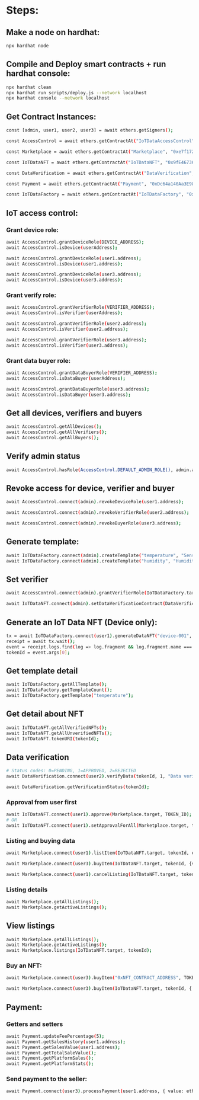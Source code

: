 # Steps:
## Make a node on hardhat:
```bash
npx hardhat node
```

## Compile and Deploy smart contracts + run hardhat console:
```bash
npx hardhat clean
npx hardhat run scripts/deploy.js --network localhost
npx hardhat console --network localhost
```

## Get Contract Instances:
```bash
const [admin, user1, user2, user3] = await ethers.getSigners();

const AccessControl = await ethers.getContractAt("IoTDataAccessControl", "0x5FbDB2315678afecb367f032d93F642f64180aa3");

const Marketplace = await ethers.getContractAt("Marketplace", "0xe7f1725E7734CE288F8367e1Bb143E90bb3F0512");

const IoTDataNFT = await ethers.getContractAt("IoTDataNFT", "0x9fE46736679d2D9a65F0992F2272dE9f3c7fa6e0");

const DataVerification = await ethers.getContractAt("DataVerification", "0xCf7Ed3AccA5a467e9e704C703E8D87F634fB0Fc9");

const Payment = await ethers.getContractAt("Payment", "0xDc64a140Aa3E981100a9becA4E685f962f0cF6C9");

const IoTDataFactory = await ethers.getContractAt("IoTDataFactory", "0x5FC8d32690cc91D4c39d9d3abcBD16989F875707");
```

## IoT access control:
### Grant device role:
```bash
await AccessControl.grantDeviceRole(DEVICE_ADDRESS);
await AccessControl.isDevice(userAddress);
```
```bash
await AccessControl.grantDeviceRole(user1.address);
await AccessControl.isDevice(user1.address);

await AccessControl.grantDeviceRole(user3.address);
await AccessControl.isDevice(user3.address);
```

### Grant verify role:
```bash
await AccessControl.grantVerifierRole(VERIFIER_ADDRESS);
await AccessControl.isVerifier(userAddress);
```
```bash
await AccessControl.grantVerifierRole(user2.address);
await AccessControl.isVerifier(user2.address);

await AccessControl.grantVerifierRole(user3.address);
await AccessControl.isVerifier(user3.address);
```

### Grant data buyer role:
```bash
await AccessControl.grantDataBuyerRole(VERIFIER_ADDRESS);
await AccessControl.isDataBuyer(userAddress);
```
```bash
await AccessControl.grantDataBuyerRole(user3.address);
await AccessControl.isDataBuyer(user3.address);
```

## Get all devices, verifiers and buyers
```bash
await AccessControl.getAllDevices();
await AccessControl.getAllVerifiers();
await AccessControl.getAllBuyers();
```

## Verify admin status
```bash
await AccessControl.hasRole(AccessControl.DEFAULT_ADMIN_ROLE(), admin.address);
```

## Revoke access for device, verifier and buyer
```bash
await AccessControl.connect(admin).revokeDeviceRole(user1.address);

await AccessControl.connect(admin).revokeVerifierRole(user2.address);

await AccessControl.connect(admin).revokeBuyerRole(user3.address);
```

## Generate template:
```bash
await IoTDataFactory.connect(admin).createTemplate("temperature", "Sensor:{value}C", ethers.parseEther("0.001"));
await IoTDataFactory.connect(admin).createTemplate("humidity", "Humidity:{value}%", ethers.parseEther("0.002"));
```

## Set verifier
```bash
await AccessControl.connect(admin).grantVerifierRole(IoTDataFactory.target);

await IoTDataNFT.connect(admin).setDataVerificationContract(DataVerification.target);
```

## Generate an IoT Data NFT (Device only):
```bash
tx = await IoTDataFactory.connect(user1).generateDataNFT("device-001", "temperature", "Dharwad", JSON.stringify({value: 30}) + "C");
receipt = await tx.wait();
event = receipt.logs.find(log => log.fragment && log.fragment.name === "DataNFTGenerated");
tokenId = event.args[0];
```

## Get template detail
```bash
await IoTDataFactory.getAllTemplate();
await IoTDataFactory.getTemplateCount();
await IoTDataFactory.getTemplate("temperature");
```

## Get detail about NFT
```bash
await IoTDataNFT.getAllVerifiedNFTs();
await IoTDataNFT.getAllUnverifiedNFTs();
await IoTDataNFT.tokenURI(tokenId);
```

## Data verification
```bash
# Status codes: 0=PENDING, 1=APPROVED, 2=REJECTED
await DataVerification.connect(user2).verifyData(tokenId, 1, "Data verified");

await DataVerification.getVerificationStatus(tokenId);
```

### Approval from user first
```bash
await IoTDataNFT.connect(user1).approve(Marketplace.target, TOKEN_ID);
# OR
await IoTDataNFT.connect(user1).setApprovalForAll(Marketplace.target, true);
```

### Listing and buying data
```bash
await Marketplace.connect(user1).listItem(IoTDataNFT.target, tokenId, ethers.parseEther("0.0001"));

await Marketplace.connect(user3).buyItem(IoTDataNFT.target, tokenId, {value: ethers.parseEther("0.0001")});

await Marketplace.connect(user1).cancelListing(IoTDataNFT.target, tokenId);
```

### Listing details
```bash
await Marketplace.getAllListings();
await Marketplace.getActiveListings();

```

## View listings
```bash
await Marketplace.getAllListings();
await Marketplace.getActiveListings();
await Marketplace.listings(IoTDataNFT.target, tokenId);
```

### Buy an NFT:
```bash
await Marketplace.connect(user3).buyItem("0xNFT_CONTRACT_ADDRESS", TOKEN_ID, { value: ethers.parseEther("PRICE_IN_ETH") });
```
```bash
await Marketplace.connect(user3).buyItem(IoTDataNFT.target, tokenId, { value: ethers.parseEther("0.000001") });
```

## Payment:
### Getters and setters
```bash
await Payment.updateFeePercentage(5);
await Payment.getSalesHistory(user1.address);
await Payment.getSalesValue(user1.address);
await Payment.getTotalSaleValue();
await Payment.getPlatformSales();
await Payment.getPlatformStats();
```

### Send payment to the seller:
```bash
await Payment.connect(user3).processPayment(user1.address, { value: ethers.parseEther("0.000001") });
```